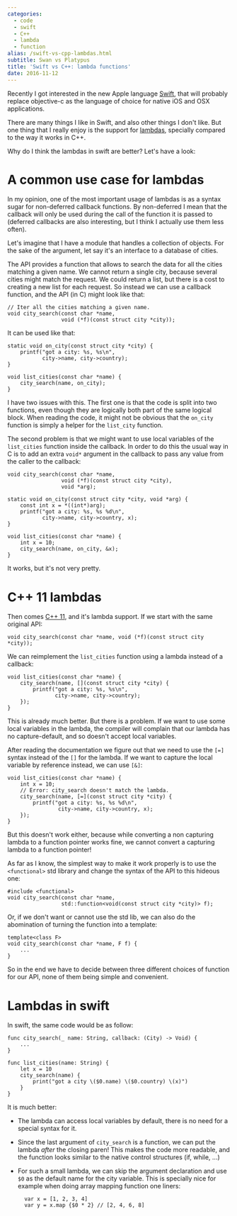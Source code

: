 ```yaml
---
categories:
  - code
  - swift
  - C++
  - lambda
  - function
alias: /swift-vs-cpp-lambdas.html
subtitle: Swan vs Platypus
title: 'Swift vs C++: lambda functions'
date: 2016-11-12
---
```



Recently I got interested in the new Apple language [Swift], that will
probably replace objective-c as the language of choice for native iOS
and OSX applications.

There are many things I like in Swift, and also other things I don't like.
But one thing that I really enjoy is the support for [lambdas], specially
compared to the way it works in C++.

Why do I think the lambdas in swift are better?  Let's have a look:

# A common use case for lambdas

In my opinion, one of the most important usage of lambdas is as a syntax
sugar for non-deferred callback functions.  By non-deferred I mean that
the callback will only be used during the call of the function it is
passed to (deferred callbacks are also interesting, but I think I actually use
them less often).

Let's imagine that I have a module that handles a collection of objects.
For the sake of the argument, let say it's an interface to a database of
cities.

The API provides a function that allows to search the data for all the
cities matching a given name.  We cannot return a single city, because
several cities might match the request.  We could return a list, but there
is a cost to creating a new list for each request.  So instead we can use
a callback function, and the API (in C) might look like that:

    // Iter all the cities matching a given name.
    void city_search(const char *name,
                     void (*f)(const struct city *city));

It can be used like that:

    static void on_city(const struct city *city) {
        printf("got a city: %s, %s\n",
               city->name, city->country);
    }

    void list_cities(const char *name) {
        city_search(name, on_city);
    }

I have two issues with this.  The first one is that the code is split into two
functions, even though they are logically both part of the same logical block.
When reading the code, it might not be obvious that the `on_city` function is
simply a helper for the `list_city` function.

The second problem is that we might want to use local variables of the
`list_cities` function inside the callback.  In order to do this the
usual way in C is to add an extra `void*` argument in the callback to pass
any value from the caller to the callback:

    void city_search(const char *name,
                     void (*f)(const struct city *city),
                     void *arg);

    static void on_city(const struct city *city, void *arg) {
        const int x = *((int*)arg);
        printf("got a city: %s, %s %d\n",
               city->name, city->country, x);
    }

    void list_cities(const char *name) {
        int x = 10;
        city_search(name, on_city, &x);
    }

It works, but it's not very pretty.

# C++ 11 lambdas

Then comes [C++ 11], and it's lambda support.  If we start with the same
original API:

    void city_search(const char *name, void (*f)(const struct city *city));

We can reimplement the `list_cities` function using a lambda instead of a
callback:

    void list_cities(const char *name) {
        city_search(name, [](const struct city *city) {
            printf("got a city: %s, %s\n",
                   city->name, city->country);
        });
    }

This is already much better.  But there is a problem.  If we want to
use some local variables in the lambda, the compiler will complain that
our lambda has no capture-default, and so doesn't accept local variables.

After reading the documentation we figure out that we need to use the `[=]`
syntax instead of the `[]` for the lambda.  If we want to capture the local
variable by reference instead, we can use `[&]`:

    void list_cities(const char *name) {
        int x = 10;
        // Error: city_search doesn't match the lambda.
        city_search(name, [=](const struct city *city) {
            printf("got a city: %s, %s %d\n",
                    city->name, city->country, x);
        });
    }


But this doesn't work either, because while converting a non capturing
lambda to a function pointer works fine, we cannot convert a capturing
lambda to a function pointer!

As far as I know, the simplest way to make it work properly is to use the
`<functional>` std library and change the syntax of the API to this hideous one:

    #include <functional>
    void city_search(const char *name,
                     std::function<void(const struct city *city)> f);

Or, if we don't want or cannot use the std lib, we can also do the abomination
of turning the function into a template:

    template<class F>
    void city_search(const char *name, F f) {
        ...
    }

So in the end we have to decide between three different choices of function
for our API, none of them being simple and convenient.

# Lambdas in swift

In swift, the same code would be as follow:

    func city_search(_ name: String, callback: (City) -> Void) {
        ...
    }

    func list_cities(name: String) {
        let x = 10
        city_search(name) {
            print("got a city \($0.name) \($0.country) \(x)")
        }
    }

It is much better:

- The lambda can access local variables by default, there is no need
  for a special syntax for it.

- Since the last argument of `city_search` is a function, we can put the
  lambda *after* the closing paren!  This makes the code more readable, and
  the function looks similar to the native control structures (if, while,
  ...)

- For such a small lambda, we can skip the argument declaration and use `$0` as
  the default name for the city variable.  This is specially nice for example
  when doing array mapping function one liners:

        var x = [1, 2, 3, 4]
        var y = x.map {$0 * 2} // [2, 4, 6, 8]

[Swift]: https://swift.org/
[lambdas]: https://en.wikipedia.org/wiki/Anonymous_function
[C++ 11]: https://en.wikipedia.org/wiki/C%2B%2B11
